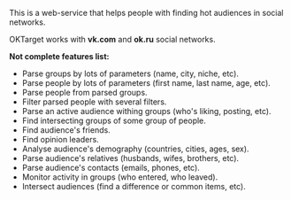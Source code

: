 This is a web-service that helps people with finding hot audiences in social networks.

OKTarget works with **vk.com** and **ok.ru** social networks.

**Not complete features list:**
* Parse groups by lots of parameters (name, city, niche, etc).
* Parse people by lots of parameters (first name, last name, age, etc).
* Parse people from parsed groups.
* Filter parsed people with several filters.
* Parse an active audience withing groups (who's liking, posting, etc).
* Find intersecting groups of some group of people.
* Find audience's friends.
* Find opinion leaders.
* Analyse audience's demography (countries, cities, ages, sex).
* Parse audience's relatives (husbands, wifes, brothers, etc).
* Parse audience's contacts (emails, phones, etc).
* Monitor activity in groups (who entered, who leaved).
* Intersect audiences (find a difference or common items, etc).
